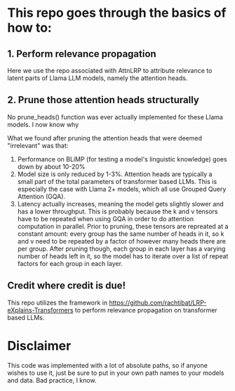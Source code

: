 # This repo goes through the basics of how to:

## 1. Perform relevance propagation
Here we use the repo associated with AttnLRP to attribute relevance to latent parts of Llama LLM models, namely the attention heads.

## 2. Prune those attention heads structurally
No prune_heads() function was ever actually implemented for these Llama models. I now know why

What we found after pruning the attention heads that were deemed "irrelevant" was that:

1. Performance on BLiMP (for testing a model's linguistic knowledge) goes down by about 10-20%
2. Model size is only reduced by 1-3%. Attention heads are typically a small part of the total 
parameters of transformer based LLMs. This is especially the case with Llama 2+ models, which 
all use Grouped Query Attention (GQA).
3. Latency actually increases, meaning the model gets slightly slower and has a lower throughput.
This is probably because the k and v tensors have to be repeated when using GQA in order to do
attention computation in parallel. Prior to pruning, these tensors are repreated at a constant amount:
every group has the same number of heads in it, so k and v need to be repeated by a factor of however many
heads there are per group. After pruning though, each group in each layer has a varying number of heads left
in it, so the model has to iterate over a list of repeat factors for each group in each layer.

## Credit where credit is due!

This repo utilizes the framework in https://github.com/rachtibat/LRP-eXplains-Transformers to perform relevance propagation on transformer based LLMs.

# Disclaimer

This code was implemented with a lot of absolute paths, so if anyone wishes to use it, just be sure to put in your own path names to your models and data. Bad practice, I know.
